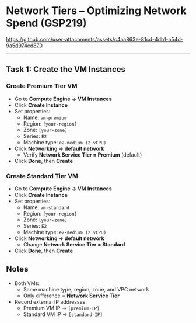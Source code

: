 # Network Tiers – Optimizing Network Spend (GSP219)

https://github.com/user-attachments/assets/c4aa863e-81cd-4db1-a54d-9a5d974cd870

---

## Task 1: Create the VM Instances

### Create Premium Tier VM
- Go to **Compute Engine → VM Instances**
- Click **Create Instance**
- Set properties:
  - Name: `vm-premium`
  - Region: `[your-region]`
  - Zone: `[your-zone]`
  - Series: `E2`
  - Machine type: `e2-medium (2 vCPU)`
- Click **Networking → default network**
  - Verify **Network Service Tier = Premium** (default)
- Click **Done**, then **Create**

### Create Standard Tier VM
- Go to **Compute Engine → VM Instances**
- Click **Create Instance**
- Set properties:
  - Name: `vm-standard`
  - Region: `[your-region]`
  - Zone: `[your-zone]`
  - Series: `E2`
  - Machine type: `e2-medium (2 vCPU)`
- Click **Networking → default network**
  - Change **Network Service Tier = Standard**
- Click **Done**, then **Create**

## Notes
- Both VMs:
  - Same machine type, region, zone, and VPC network
  - Only difference = **Network Service Tier**
- Record external IP addresses:
  - Premium VM IP → `[premium-IP]`
  - Standard VM IP → `[standard-IP]`
